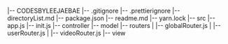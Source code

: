|-- CODESBYLEEJAEBAE
    |-- .gitignore
    |-- .prettierignore
    |-- directoryList.md
    |-- package.json
    |-- readme.md
    |-- yarn.lock
    |-- src
        |-- app.js
        |-- init.js
        |-- controller
        |-- model
        |-- routers
        |   |-- globalRouter.js
        |   |-- userRouter.js
        |   |-- videoRouter.js
        |-- view
